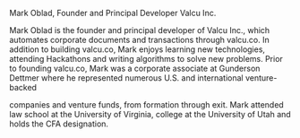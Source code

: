 Mark Oblad, Founder and Principal Developer
Valcu Inc.

Mark Oblad is the founder and principal developer of Valcu Inc., which automates corporate documents and transactions through valcu.co. In addition to building valcu.co, Mark enjoys learning new technologies, attending Hackathons and writing algorithms to solve new problems. Prior to founding valcu.co, Mark was a corporate associate at Gunderson Dettmer where he represented numerous U.S. and international venture-backed

companies and venture funds, from formation through exit. Mark attended law school at the University of Virginia, college at the University of Utah and holds the CFA designation.
